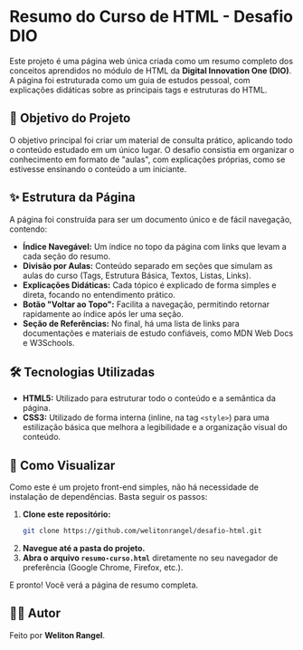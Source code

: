 # Resumo do Curso de HTML - Desafio DIO

Este projeto é uma página web única criada como um resumo completo dos conceitos aprendidos no módulo de HTML da **Digital Innovation One (DIO)**. 
A página foi estruturada como um guia de estudos pessoal, com explicações didáticas sobre as principais tags e estruturas do HTML.

## 🎯 Objetivo do Projeto

O objetivo principal foi criar um material de consulta prático, aplicando todo o conteúdo estudado em um único lugar. O desafio consistia em organizar o conhecimento em formato de "aulas", com explicações próprias, como se estivesse ensinando o conteúdo a um iniciante.

## ✨ Estrutura da Página

A página foi construída para ser um documento único e de fácil navegação, contendo:

-   **Índice Navegável:** Um índice no topo da página com links que levam a cada seção do resumo.
-   **Divisão por Aulas:** Conteúdo separado em seções que simulam as aulas do curso (Tags, Estrutura Básica, Textos, Listas, Links).
-   **Explicações Didáticas:** Cada tópico é explicado de forma simples e direta, focando no entendimento prático.
-   **Botão "Voltar ao Topo":** Facilita a navegação, permitindo retornar rapidamente ao índice após ler uma seção.
-   **Seção de Referências:** No final, há uma lista de links para documentações e materiais de estudo confiáveis, como MDN Web Docs e W3Schools.

## 🛠️ Tecnologias Utilizadas

-   **HTML5:** Utilizado para estruturar todo o conteúdo e a semântica da página.
-   **CSS3:** Utilizado de forma interna (inline, na tag `<style>`) para uma estilização básica que melhora a legibilidade e a organização visual do conteúdo.

## 🚀 Como Visualizar

Como este é um projeto front-end simples, não há necessidade de instalação de dependências. Basta seguir os passos:

1.  **Clone este repositório:**
    ```bash
    git clone https://github.com/welitonrangel/desafio-html.git
    ```
2.  **Navegue até a pasta do projeto.**
3.  **Abra o arquivo `resumo-curso.html`** diretamente no seu navegador de preferência (Google Chrome, Firefox, etc.).

E pronto! Você verá a página de resumo completa.

## 👨‍💻 Autor

Feito por **Weliton Rangel**.
